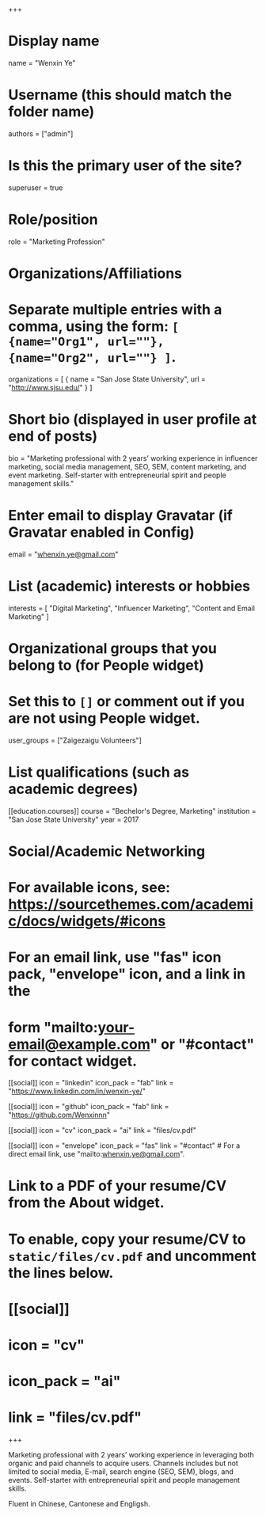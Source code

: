 +++
# Display name
name = "Wenxin Ye"

# Username (this should match the folder name)
authors = ["admin"]

# Is this the primary user of the site?
superuser = true

# Role/position
role = "Marketing Profession"

# Organizations/Affiliations
#   Separate multiple entries with a comma, using the form: `[ {name="Org1", url=""}, {name="Org2", url=""} ]`.
organizations = [ { name = "San Jose State University", url = "http://www.sjsu.edu/" } ]

# Short bio (displayed in user profile at end of posts)
bio = "Marketing professional with 2 years’ working experience in influencer marketing, social media management, SEO, SEM, content marketing, and event marketing. Self-starter with entrepreneurial spirit and people management skills."

# Enter email to display Gravatar (if Gravatar enabled in Config)
email = "whenxin.ye@gmail.com"

# List (academic) interests or hobbies
interests = [
  "Digital Marketing",
  "Influencer Marketing",
  "Content and Email Marketing"
]

# Organizational groups that you belong to (for People widget)
#   Set this to `[]` or comment out if you are not using People widget.
user_groups = ["Zaigezaigu Volunteers"]

# List qualifications (such as academic degrees)
[[education.courses]]
  course = "Bechelor's Degree, Marketing"
  institution = "San Jose State University"
  year = 2017


# Social/Academic Networking
# For available icons, see: https://sourcethemes.com/academic/docs/widgets/#icons
#   For an email link, use "fas" icon pack, "envelope" icon, and a link in the
#   form "mailto:your-email@example.com" or "#contact" for contact widget.


[[social]]
  icon = "linkedin"
  icon_pack = "fab"
  link = "https://www.linkedin.com/in/wenxin-ye/"

[[social]]
  icon = "github"
  icon_pack = "fab"
  link = "https://github.com/Wenxinnn"
  
  [[social]]
  icon = "cv"
  icon_pack = "ai"
  link = "files/cv.pdf"
  
  [[social]]
  icon = "envelope"
  icon_pack = "fas"
  link = "#contact"  # For a direct email link, use "mailto:whenxin.ye@gmail.com".


# Link to a PDF of your resume/CV from the About widget.
# To enable, copy your resume/CV to `static/files/cv.pdf` and uncomment the lines below.
# [[social]]
#   icon = "cv"
#   icon_pack = "ai"
#   link = "files/cv.pdf"

+++

Marketing professional with 2 years’ working experience in leveraging both organic and paid channels to acquire users. Channels includes but not limited to social media, E-mail, search engine (SEO, SEM), blogs, and events. Self-starter with entrepreneurial spirit and people management skills.

Fluent in Chinese, Cantonese and Engligsh.
